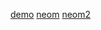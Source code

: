 [demo](https://raw.githubusercontent.com/Alexanderariza/profile/main/demo.gpx)
[neom](https://raw.githubusercontent.com/Alexanderariza/profile/main/neom.gpx)
[neom2](https://raw.githubusercontent.com/Alexanderariza/profile/main/neom.gpx)
